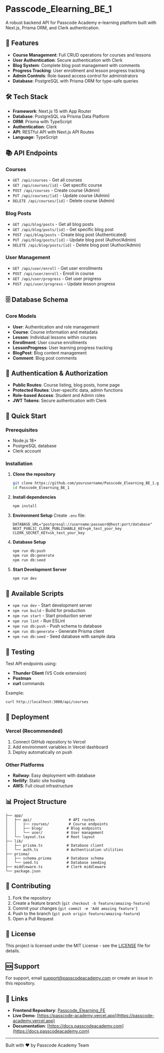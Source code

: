 # Passcode_Elearning_BE_1

A robust backend API for Passcode Academy e-learning platform built with Next.js, Prisma ORM, and Clerk authentication.

## 🚀 Features

- **Course Management**: Full CRUD operations for courses and lessons
- **User Authentication**: Secure authentication with Clerk
- **Blog System**: Complete blog post management with comments
- **Progress Tracking**: User enrollment and lesson progress tracking
- **Admin Controls**: Role-based access control for administrators
- **Database**: PostgreSQL with Prisma ORM for type-safe queries

## 🛠️ Tech Stack

- **Framework**: Next.js 15 with App Router
- **Database**: PostgreSQL via Prisma Data Platform
- **ORM**: Prisma with TypeScript
- **Authentication**: Clerk
- **API**: RESTful API with Next.js API Routes
- **Language**: TypeScript

## 📚 API Endpoints

### Courses
- `GET /api/courses` - Get all courses
- `GET /api/courses/[id]` - Get specific course
- `POST /api/courses` - Create course (Admin)
- `PUT /api/courses/[id]` - Update course (Admin)
- `DELETE /api/courses/[id]` - Delete course (Admin)

### Blog Posts
- `GET /api/blog/posts` - Get all blog posts
- `GET /api/blog/posts/[id]` - Get specific blog post
- `POST /api/blog/posts` - Create blog post (Authenticated)
- `PUT /api/blog/posts/[id]` - Update blog post (Author/Admin)
- `DELETE /api/blog/posts/[id]` - Delete blog post (Author/Admin)

### User Management
- `GET /api/user/enroll` - Get user enrollments
- `POST /api/user/enroll` - Enroll in course
- `GET /api/user/progress` - Get user progress
- `POST /api/user/progress` - Update lesson progress

## 🗄️ Database Schema

### Core Models
- **User**: Authentication and role management
- **Course**: Course information and metadata
- **Lesson**: Individual lessons within courses
- **Enrollment**: User course enrollments
- **LessonProgress**: User learning progress tracking
- **BlogPost**: Blog content management
- **Comment**: Blog post comments

## 🔐 Authentication & Authorization

- **Public Routes**: Course listing, blog posts, home page
- **Protected Routes**: User-specific data, admin functions
- **Role-based Access**: Student and Admin roles
- **JWT Tokens**: Secure authentication with Clerk

## 🚀 Quick Start

### Prerequisites
- Node.js 18+
- PostgreSQL database
- Clerk account

### Installation

1. **Clone the repository**
   ```bash
   git clone https://github.com/yourusername/Passcode_Elearning_BE_1.git
   cd Passcode_Elearning_BE_1
   ```

2. **Install dependencies**
   ```bash
   npm install
   ```

3. **Environment Setup**
   Create `.env` file:
   ```env
   DATABASE_URL="postgresql://username:password@host:port/database"
   NEXT_PUBLIC_CLERK_PUBLISHABLE_KEY=pk_test_your_key
   CLERK_SECRET_KEY=sk_test_your_key
   ```

4. **Database Setup**
   ```bash
   npm run db:push
   npm run db:generate
   npm run db:seed
   ```

5. **Start Development Server**
   ```bash
   npm run dev
   ```

## 📝 Available Scripts

- `npm run dev` - Start development server
- `npm run build` - Build for production
- `npm run start` - Start production server
- `npm run lint` - Run ESLint
- `npm run db:push` - Push schema to database
- `npm run db:generate` - Generate Prisma client
- `npm run db:seed` - Seed database with sample data

## 🧪 Testing

Test API endpoints using:
- **Thunder Client** (VS Code extension)
- **Postman**
- **curl** commands

Example:
```bash
curl http://localhost:3000/api/courses
```

## 🚀 Deployment

### Vercel (Recommended)
1. Connect GitHub repository to Vercel
2. Add environment variables in Vercel dashboard
3. Deploy automatically on push

### Other Platforms
- **Railway**: Easy deployment with database
- **Netlify**: Static site hosting
- **AWS**: Full cloud infrastructure

## 📊 Project Structure

```
├── app/
│   ├── api/                 # API routes
│   │   ├── courses/         # Course endpoints
│   │   ├── blog/           # Blog endpoints
│   │   └── user/           # User management
│   └── layout.tsx          # Root layout
├── lib/
│   ├── prisma.ts           # Database client
│   └── auth.ts             # Authentication utilities
├── prisma/
│   ├── schema.prisma       # Database schema
│   └── seed.ts             # Database seeding
├── middleware.ts           # Clerk middleware
└── package.json
```

## 🤝 Contributing

1. Fork the repository
2. Create a feature branch (`git checkout -b feature/amazing-feature`)
3. Commit your changes (`git commit -m 'Add amazing feature'`)
4. Push to the branch (`git push origin feature/amazing-feature`)
5. Open a Pull Request

## 📄 License

This project is licensed under the MIT License - see the [LICENSE](LICENSE) file for details.

## 🆘 Support

For support, email support@passcodeacademy.com or create an issue in this repository.

## 🔗 Links

- **Frontend Repository**: [Passcode_Elearning_FE](https://github.com/yourusername/Passcode_Elearning_FE)
- **Live Demo**: [https://passcode-academy.vercel.app](https://passcode-academy.vercel.app)
- **Documentation**: [https://docs.passcodeacademy.com](https://docs.passcodeacademy.com)

---

Built with ❤️ by Passcode Academy Team
